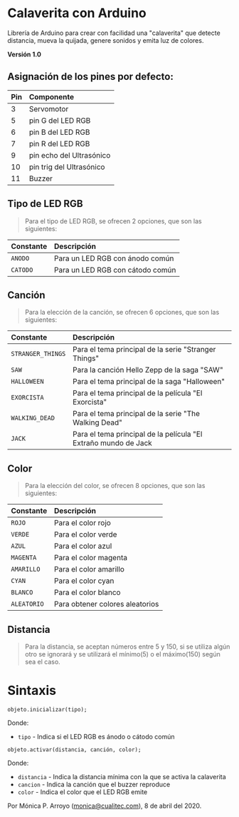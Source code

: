 # Calaverita con Arduino #

Librería de Arduino para crear con facilidad una "calaverita" que detecte distancia, mueva la quijada, genere sonidos y emita luz de colores.

**Versión 1.0**

## Asignación de los pines por defecto: ##

| Pin | Componente |
| :------- | :------- |
| 3 | Servomotor |
| 5 | pin G del LED RGB |
| 6 | pin B del LED RGB |
| 7 | pin R del LED RGB |
| 9 | pin echo del Ultrasónico |
| 10 | pin trig del Ultrasónico |
| 11 | Buzzer |

## Tipo de LED RGB ##
> Para el tipo de LED RGB, se ofrecen 2 opciones, que son las siguientes:

| Constante | Descripción |
| :------- | :------- |
| `ANODO` | Para un LED RGB con ánodo común |
| `CATODO` | Para un LED RGB con cátodo común |

## Canción ##
> Para la elección de la canción, se ofrecen 6 opciones, que son las siguientes:

| Constante | Descripción |
| :------- | :------- |
| `STRANGER_THINGS` | Para el tema principal de la serie "Stranger Things" |
| `SAW` | Para la canción Hello Zepp de la saga "SAW" |
| `HALLOWEEN` | Para el tema principal de la saga "Halloween" |
| `EXORCISTA` | Para el tema principal de la película "El Exorcista" |
| `WALKING_DEAD` | Para el tema principal de la serie "The Walking Dead" |
| `JACK` | Para el tema principal de la película "El Extraño mundo de Jack |

## Color ##
> Para la elección del color, se ofrecen 8 opciones, que son las siguientes:

| Constante | Descripción |
| :------- | :------- |
| `ROJO` | Para el color rojo |
| `VERDE` | Para el color verde |
| `AZUL` | Para el color azul |
| `MAGENTA` | Para el color magenta |
| `AMARILLO` | Para el color amarillo |
| `CYAN` | Para el color cyan |
| `BLANCO` | Para el color blanco |
| `ALEATORIO` | Para obtener colores aleatorios |

## Distancia ##
> Para la distancia, se aceptan números entre 5 y 150, si se utiliza algún otro se ignorará y se utilizará el mínimo(5) o el máximo(150) según sea el caso.

# Sintaxis #
`objeto.inicializar(tipo);`

Donde:

- `tipo` - Indica si el LED RGB es ánodo o cátodo común

`objeto.activar(distancia, canción, color);`

Donde:
- `distancia` - Indica la distancia mínima con la que se activa la calaverita
- `cancion` - Indica la canción que el buzzer reproduce
- `color` - Indica el color que el LED RGB emite

Por Mónica P. Arroyo (monica@cualitec.com), 8 de abril del 2020.
